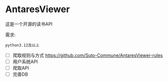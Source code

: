 # AntaresViewer
这是一个开源的读书API

需求:
```
python3.12及以上
```
- [ ] 爬取规则与方式 https://github.com/Suto-Commune/AntaresViewer-rules
- [ ] 用户系统API
- [ ] 爬取API
- [ ] 完善DB
